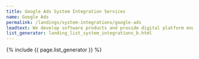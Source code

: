 ```yaml
---
title: Google Ads System Integration Services
name: Google Ads
permalink: /landings/system-integrations/google-ads
leadtext: We develop software products and provide digital platform engineering services in across Australia, New Zeland and Asia
list_generator: landing_list_system_integrations_b.html
---
```

{% include {{ page.list_generator }} %}